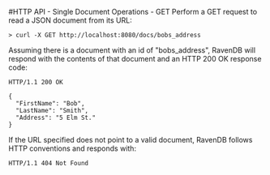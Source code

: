 #HTTP API - Single Document Operations - GET
Perform a GET request to read a JSON document from its URL: 

    > curl -X GET http://localhost:8080/docs/bobs_address

Assuming there is a document with an id of "bobs_address", RavenDB will respond with the contents of that document and an HTTP 200 OK response code: 

    HTTP/1.1 200 OK 
 
    {  
      "FirstName": "Bob",  
      "LastName": "Smith",  
      "Address": "5 Elm St."  
    }

If the URL specified does not point to a valid document, RavenDB follows HTTP conventions and responds with: 

    HTTP/1.1 404 Not Found